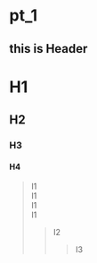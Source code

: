 # pt_1

this is Header
---------------
# H1
## H2
### H3
#### H4

> I1   
I1   
I1   
I1   
>   > I2
>   >   > I3
